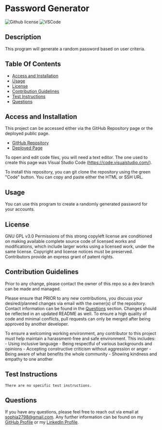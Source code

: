 # Password Generator 
![Github license](https://img.shields.io/badge/License-GPLv3.0-blue.svg) ![VSCode](https://img.shields.io/badge/Made%20w-VSCode-0A0E77.svg)

## Description
This program will generate a random password based on user criteria. 

## Table Of Contents
- [Access and Installation](#Access-and-Installation)
- [Usage](#Usage)
- [License](#License)
- [Contribution Guidelines](#Contribution-Guidelines)
- [Test Instructions](#Test-Instructions)
- [Questions](#Questions)

## Access and Installation

This project can be accessed either via the GitHub Repository page or the deployed public page. 

- [GitHub Repository](https://github.com/sophia2798/password_generator)
- [Deployed Page](https://sophia2798.github.io/password_generator/)

To open and edit code files, you will need a text editor. The one used to create this page was Visual Studio Code (https://code.visualstudio.com/).

To install this repository, you can git clone the repository using the green "Code" button. You can copy and paste either the HTML or SSH URL.

## Usage
You can use this program to create a randomly generated password for your accounts. 

## License
GNU GPL v3.0
Permissions of this strong copyleft license are conditioned on making available complete source code of licensed works and modifications, which include larger works using a licensed work, under the same license. Copyright and license notices must be preserved. Contributors provide an express grant of patent rights.

## Contribution Guidelines
Prior to any change, please contact the owner of this repo so a dev branch can be made and managed.

Please ensure that PRIOR to any new contributions, you discuss your desired/planned changes via email with the owner(s) of the repository. Contact information can be found in the [Questions](#Questions) section. Changes should be reflected in an updated README as well. To ensure a high quality of code and minimal conflicts, pull requests can only be merged after being approved by another developer. 

To ensure a welcoming working environment, any contributor to this project must help maintain a harassment-free and safe environment. This includes:
    - Using inclusive language
    - Being respectful of various backgrounds and opinions
    - Accepting constructive criticism without aggression or anger
    - Being aware of what benefits the whole community
    - Showing kindness and empathy to one another

## Test Instructions
    There are no specific test instructions.

## Questions
If you have any questions, please feel free to reach out via email at sophia2798@gmail.com. Any further information can be found on my [GitHub Profile](https://github.com/sophia2798) or my [LinkedIn Profile](https://linkedin.com/in/sophia2798).
